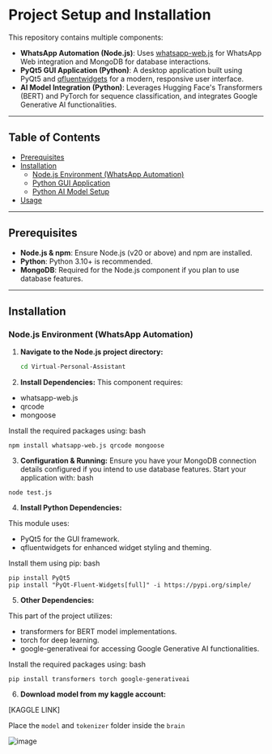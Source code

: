 # Project Setup and Installation

This repository contains multiple components:
- **WhatsApp Automation (Node.js)**: Uses [whatsapp-web.js](https://github.com/pedroslopez/whatsapp-web.js) for WhatsApp Web integration and MongoDB for database interactions.
- **PyQt5 GUI Application (Python)**: A desktop application built using PyQt5 and [qfluentwidgets](https://github.com/zserge/qfluentwidgets) for a modern, responsive user interface.
- **AI Model Integration (Python)**: Leverages Hugging Face's Transformers (BERT) and PyTorch for sequence classification, and integrates Google Generative AI functionalities.

---

## Table of Contents

- [Prerequisites](#prerequisites)
- [Installation](#installation)
  - [Node.js Environment (WhatsApp Automation)](#nodejs-environment-whatsapp-automation)
  - [Python GUI Application](#python-gui-application)
  - [Python AI Model Setup](#python-ai-model-setup)
- [Usage](#usage)
  
---

## Prerequisites

- **Node.js & npm**: Ensure Node.js (v20 or above) and npm are installed.
- **Python**: Python 3.10+ is recommended.
- **MongoDB**: Required for the Node.js component if you plan to use database features.

---

## Installation

### Node.js Environment (WhatsApp Automation)

1. **Navigate to the Node.js project directory:**
   ```bash
   cd Virtual-Personal-Assistant
   ```
  
2. **Install Dependencies:**
This component requires:

- whatsapp-web.js
- qrcode
- mongoose

Install the required packages using:
bash
```
npm install whatsapp-web.js qrcode mongoose
```

3. **Configuration & Running:**
Ensure you have your MongoDB connection details configured if you intend to use database features.
Start your application with:
bash
```
node test.js
```

4. **Install Python Dependencies:**
   
This module uses:
- PyQt5 for the GUI framework.
- qfluentwidgets for enhanced widget styling and theming.

Install them using pip:
bash
```
pip install PyQt5
pip install "PyQt-Fluent-Widgets[full]" -i https://pypi.org/simple/
```

5. **Other Dependencies:**
   
This part of the project utilizes:

- transformers for BERT model implementations.
- torch for deep learning.
- google-generativeai for accessing Google Generative AI functionalities.

Install the required packages using:
bash
```
pip install transformers torch google-generativeai
```

6. **Download model from my kaggle account:**

[KAGGLE LINK]

Place the `model` and `tokenizer` folder inside the `brain`

![image](https://github.com/user-attachments/assets/b65b011a-7eec-4690-bc4b-0a0e578fd256)


